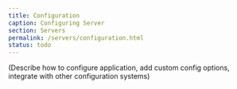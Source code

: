 ```yaml
---
title: Configuration
caption: Configuring Server
section: Servers
permalink: /servers/configuration.html
status: todo
---
```


(Describe how to configure application, add custom config options, integrate with other configuration systems)
